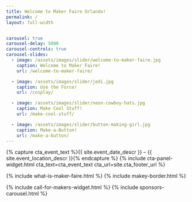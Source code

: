 ```yaml
---
title: Welcome to Maker Faire Orlando!
permalink: /
layout: full-width


carousel: true
carousel-delay: 5000
carousel-controls: true
carousel-slides:
  - image: /assets/images/slider/welcome-to-maker-faire.jpg  
    caption: Welcome to Maker Faire!
    url: /welcome-to-maker-faire/

  - image: /assets/images/slider/jedi.jpg  
    caption: Use the Force!
    url: /cosplay/

  - image: /assets/images/slider/neon-cowboy-hats.jpg
    caption: Make Cool Stuff!
    url: /make-cool-stuff/

  - image: /assets/images/slider/button-making-girl.jpg  
    caption: Make-a-Button!
    url: /make-a-button/
---
```


{% capture cta_event_text %}{{ site.event_date_descr }} – {{ site.event_location_descr }}{% endcapture %}
{% include cta-panel-widget.html cta_text=cta_event_text cta_url=site.cta_footer_url %}


{% include what-is-maker-faire.html %}
{% include makey-border.html %}

{% include call-for-makers-widget.html %}
{% include sponsors-carousel.html %}
